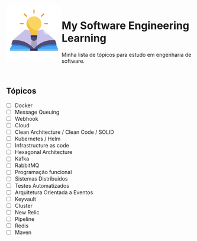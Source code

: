 <img src="./learning.png" width="150" height="150" align="left">

# My Software Engineering Learning

Minha lista de tópicos para estudo em engenharia de software.

<br>

## Tópicos

- [ ] Docker
- [ ] Message Queuing
- [ ] Webhook
- [ ] Cloud
- [ ] Clean Architecture / Clean Code / SOLID
- [ ] Kubernetes / Helm
- [ ] Infrastructure as code
- [ ] Hexagonal Architecture
- [ ] Kafka
- [ ] RabbitMQ
- [ ] Programação funcional
- [ ] Sistemas Distribuidos
- [ ] Testes Automatizados
- [ ] Arquitetura Orientada a Eventos
- [ ] Keyvault
- [ ] Cluster
- [ ] New Relic
- [ ] Pipeline
- [ ] Redis
- [ ] Maven

